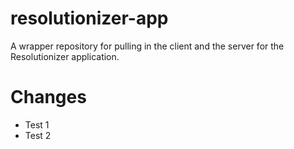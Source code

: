 resolutionizer-app
==================

A wrapper repository for pulling in the client and the server for the Resolutionizer application.

Changes 
=======
* Test 1
* Test 2
